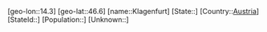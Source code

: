 ﻿---
location: [46.6,14.3]
type: City
tags:
- geo/City


SpocWebEntityId: 31479
isDeleted: false
confidential: public

---
[geo-lon::14.3]
[geo-lat::46.6]
[name::Klagenfurt]
[State::]
[Country::[Austria](geo/Continent/Europe/Austria.md)]
[StateId::]
[Population::]
[Unknown::]

